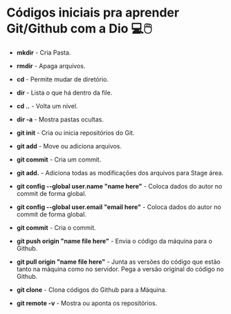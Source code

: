 # Códigos iniciais pra aprender Git/Github com a Dio :computer::computer_mouse:

- **mkdir** - Cria Pasta.

- **rmdir** - Apaga arquivos. 

- **cd** - Permite mudar de diretório. 

- **dir** - Lista o que há dentro da file.

- **cd ..** - Volta um nível.

- **dir -a** - Mostra pastas ocultas.

- **git init** - Cria ou inicia repositórios do Git.

- **git add** - Move ou adiciona arquivos. 

- **git commit** - Cria um commit.

- **git add.** - Adiciona todas as modificações dos arquivos para Stage área.

- **git config --global user.name "name here"** - Coloca dados do autor no commit de forma global.

- **git config --global user.email "email here"** - Coloca dados do autor no commit de forma global.

- **git commit** - Cria o commit.

- **git push origin "name file here"** - Envia o código da máquina para o Github.

- **git pull origin "name file here"** - Junta as versões do código que estão tanto na máquina como no servidor. Pega a versão original do código no Github.

- **git clone** -  Clona códigos do Github para a Máquina.

- **git remote -v** - Mostra ou aponta os repositórios. 

  